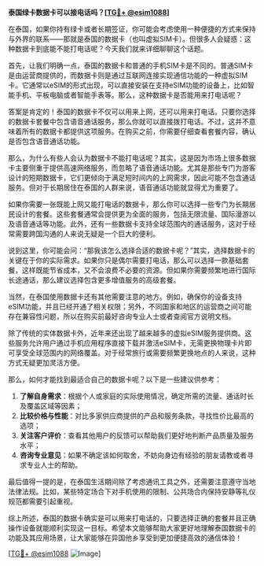 **泰国绿卡数据卡可以接电话吗？[[TG💪+ @esim1088](https://t.me/s/esim1088)]**

在泰国，如果你持有绿卡或者长期签证，你可能会考虑使用一种便捷的方式来保持与外界的联系——那就是泰国的数据卡（也叫虚拟SIM卡）。但很多人会疑惑：这种数据卡到底能不能打电话呢？今天我们就来详细聊聊这个话题。

首先，让我们明确一点，泰国的数据卡和普通的手机SIM卡是不同的。普通SIM卡是由运营商提供的，而数据卡则是通过互联网连接实现通信功能的一种虚拟SIM卡。它通常以eSIM的形式出现，可以直接安装在支持eSIM功能的设备上，比如智能手机、平板电脑或者智能手表等。那么，这种数据卡是否能用来打电话呢？

答案是肯定的！泰国的数据卡不仅可以用来上网，还可以用来打电话。只要你选择的数据卡套餐中包含语音通话服务，那么你就可以直接拨打电话。不过，这并不意味着所有的数据卡都提供这项服务。在购买之前，你需要仔细查看套餐内容，确认是否包含语音通话功能。

那么，为什么有些人会认为数据卡不能打电话呢？其实，这是因为市场上很多数据卡主要侧重于提供高速网络服务，而忽略了语音通话功能。尤其是那些专门为游客设计的短期数据卡，它们更倾向于满足短时间内的上网需求，因此可能不包含通话服务。但对于长期居住在泰国的人群来说，语音通话功能就显得尤为重要了。

如果你需要一张既能上网又能打电话的数据卡，那么你可以选择一些专门为长期居民设计的套餐。这些套餐通常会提供更为全面的服务，包括无限流量、国际漫游以及语音通话等功能。此外，还有一些数据卡支持全球范围内的通话服务，这对于经常需要跨国沟通的人来说无疑是一个巨大的便利。

说到这里，你可能会问：“那我该怎么选择合适的数据卡呢？”其实，选择数据卡的关键在于你的实际需求。如果你只是偶尔需要打电话，那么可以选择一款基础套餐，这样既能节省成本，又不会浪费不必要的资源。但如果你需要频繁地进行国际长途通话，那么建议选择包含更多增值服务的高级套餐。

当然，在泰国使用数据卡还有其他需要注意的地方。例如，确保你的设备支持eSIM功能，并且已经开通了相关权限；另外，不同国家和地区的运营商之间可能存在兼容性问题，所以在购买前最好咨询专业人士或者查阅官方说明文档。

除了传统的实体数据卡外，近年来还出现了越来越多的虚拟eSIM服务提供商。这些服务允许用户通过手机应用程序直接下载并激活eSIM卡，无需更换物理卡片即可享受全球范围内的网络覆盖。对于经常旅行或需要频繁更换地点的人来说，这种方式无疑更加灵活方便。

那么，如何才能找到最适合自己的数据卡呢？以下是一些建议供参考：

1. **了解自身需求**：根据个人或家庭的实际使用情况，确定所需的流量、通话时长及覆盖区域等因素；
2. **比较价格与性能**：对比多家供应商提供的产品和服务条款，寻找性价比最高的选项；
3. **关注客户评价**：查看其他用户的反馈可以帮助我们更好地判断产品质量及服务水平；
4. **咨询专业意见**：如果不确定该如何取舍，不妨向身边有经验的朋友请教或者寻求专业人士的帮助。

最后值得一提的是，在泰国生活期间除了考虑通讯工具之外，还需要注意遵守当地法律法规。比如，某些特定场合下对手机使用的限制、公共场合内保持安静等礼仪规范都需要引起重视。

综上所述，泰国的数据卡确实是可以用来打电话的，只要选择正确的套餐并且正确操作设备就能顺利实现这一目标。希望本文能够帮助大家更好地理解泰国数据卡的功能及其应用场景，让大家能够在异国他乡享受到更加便捷高效的通信体验！

[[TG💪+ @esim1088](https://t.me/s/esim1088) ![Image](https://i.postimg.cc/4NQfJmqS/Snipaste-2025-05-13-00-14-12.png)]